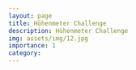 ```yaml
---
layout: page
title: Höhenmeter Challenge
description: Höhenmeter Challenge
img: assets/img/12.jpg
importance: 1
category:
---
```


